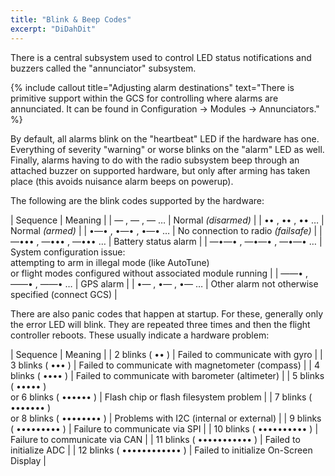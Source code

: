 ```yaml
---
title: "Blink & Beep Codes"
excerpt: "DiDahDit"
---
```

There is a central subsystem used to control LED status notifications and buzzers called the "annunciator" subsystem.

{% include callout title="Adjusting alarm destinations" text="There is primitive support within the GCS for controlling where alarms are annunciated.  It can be found in Configuration →  Modules →  Annunciators." %}

By default, all alarms blink on the "heartbeat" LED if the hardware has one.  Everything of severity "warning" or worse blinks on the "alarm" LED as well.  Finally, alarms having to do with the radio subsystem beep through an attached buzzer on supported hardware, but only after arming has taken place (this avoids nuisance alarm beeps on powerup).

The following are the blink codes supported by the hardware:

| Sequence                         | Meaning                                       |
| — , — , —  …                     | Normal *(disarmed)*                           |
| •• , •• , ••   …                 | Normal *(armed)*                              |
| •—• , •—• , •—•  …               | No connection to radio *(failsafe)*           |
| —••• , —••• , —•••  …            | Battery status alarm                          |
| —•—• , —•—• , —•—•  …            | System configuration issue: <br/>attempting to arm in illegal mode (like AutoTune)<br/>or flight modes configured without associated module running |
| ——• , ——• , ——•  …               | GPS alarm                                     |
| •— , •— , •—   …                 | Other alarm not otherwise specified (connect GCS) |

There are also panic codes that happen at startup.  For these, generally only the error LED will blink.  They are repeated three times and then the flight controller reboots.  These usually indicate a hardware problem:

| Sequence                         | Meaning                                       |
| 2 blinks ( •• )                  | Failed to communicate with gyro               |
| 3 blinks ( ••• )                 | Failed to communicate with magnetometer (compass) |
| 4 blinks ( •••• )                | Failed to communicate with barometer (altimeter) |
| 5 blinks ( ••••• ) <br/>or 6 blinks ( •••••• ) | Flash chip or flash filesystem problem |
| 7 blinks ( ••••••• ) <br/>or 8 blinks ( •••••••• ) | Problems with I2C (internal or external) |
| 9 blinks ( ••••••••• )           | Failure to communicate via SPI                |
| 10 blinks ( •••••••••• )         | Failure to communicate via CAN                |
| 11 blinks ( ••••••••••• )        | Failed to initialize ADC                      |
| 12 blinks ( •••••••••••• )       | Failed to initialize On-Screen Display        |

